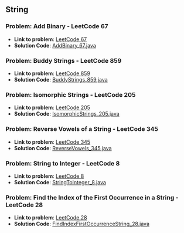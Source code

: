## String

### Problem: Add Binary - LeetCode 67

- **Link to problem**: [LeetCode 67](https://leetcode.com/problems/add-binary/)
- **Solution Code**: [AddBinary_67.java](AddBinary_67.java)

### Problem: Buddy Strings - LeetCode 859

- **Link to problem**: [LeetCode 859](https://leetcode.com/problems/buddy-strings/)
- **Solution Code**: [BuddyStrings_859.java](BuddyStrings_859.java)

### Problem: Isomorphic Strings - LeetCode 205

- **Link to problem**: [LeetCode 205](https://leetcode.com/problems/isomorphic-strings/)
- **Solution Code**: [IsomorphicStrings_205.java](IsomorphicStrings_205.java)

### Problem: Reverse Vowels of a String - LeetCode 345

- **Link to problem**: [LeetCode 345](https://leetcode.com/problems/reverse-vowels-of-a-string/)
- **Solution Code**: [ReverseVowels_345.java](ReverseVowels_345.java)

### Problem: String to Integer - LeetCode 8

- **Link to problem**: [LeetCode 8](https://leetcode.com/problems/string-to-integer-atoi/)
- **Solution Code**: [StringToInteger_8.java](StringToInteger_8.java)

### Problem: Find the Index of the First Occurrence in a String - LeetCode 28

- **Link to problem**: [LeetCode 28](https://leetcode.com/problems/find-the-index-of-the-first-occurrence-in-a-string/)
- **Solution Code**: [FindIndexFirstOccurrenceString_28.java](FindIndexFirstOccurrenceString_28.java)

